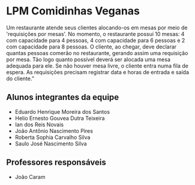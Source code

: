 # LPM Comidinhas Veganas
Um restaurante atende seus clientes alocando-os em mesas por meio de 'requisições por mesas'. No momento, o
restaurante possui 10 mesas: 4 com capacidade para 4 pessoas, 4 com capacidade para 6 pessoas e 2 com capacidade para
8 pessoas. O cliente, ao chegar, deve declarar quantas pessoas comerão no restaurante, gerando assim uma requisição por
mesa. Tão logo quanto possível deverá ser alocada uma mesa adequada para ele. Se não houver mesa livre, o cliente entra
numa fila de espera. As requisições precisam registrar data e horas de entrada e saída do cliente.”

## Alunos integrantes da equipe

* Eduardo Henrique Moreira dos Santos
* Helio Ernesto Gouvea Dutra Teixeira
* Ian dos Reis Novais
* João Antônio Nascimento Pires
* Roberta Sophia Carvalho Silva
* Saulo José Nascimento Silva

## Professores responsáveis

* João Caram

